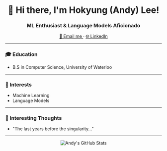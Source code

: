 <h1 align="center">👋 Hi there, I'm Hokyung (Andy) Lee!</h1>

<h3 align="center">ML Enthusiast & Language Models Aficionado</h3>

<p align="center">
  <a href="mailto:techandy42@gmail.com">
    📧 Email me
  </a>
  ·
  <a href="https://www.linkedin.com/in/andy-lee-b68302232/">  <!-- Update with your LinkedIn profile -->
    🌐 LinkedIn
  </a>
</p>

---

### 🎓 Education 

- B.S in Computer Science, University of Waterloo

---

### 🌱 Interests 

- Machine Learning
- Language Models

---

### 💬 Interesting Thoughts

- "The last years before the singularity..."

---

<p align="center">
  <img src="https://github-readme-stats.vercel.app/api?username=gitHubAndyLee2020&show_icons=true" alt="Andy's GitHub Stats" />
</p>
